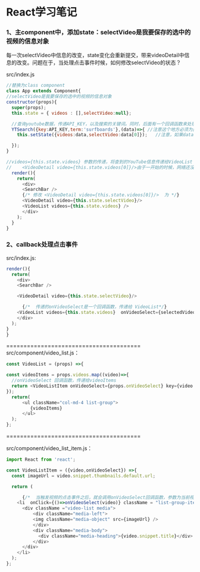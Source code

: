 <!-- # ReduxSimpleStarter

Interested in learning [Redux](https://www.udemy.com/react-redux/)?

### Getting Started

There are two methods for getting started with this repo.

#### Familiar with Git?
Checkout this repo, install dependencies, then start the gulp process with the following:

```
> git clone https://github.com/StephenGrider/ReduxSimpleStarter.git
> cd ReduxSimpleStarter
> npm install
> npm start
```

#### Not Familiar with Git?
Click [here](https://github.com/StephenGrider/ReactStarter/releases) then download the .zip file.  Extract the contents of the zip file, then open your terminal, change to the project directory, and:

```
> npm install
> npm start
``` -->

# React学习笔记

<!--
```
> git clone https://github.com/dreamerjackson/ReduxSimpleStarter
> cd ReduxSimpleStarter
> npm install
> npm start
```

删除src文件，新建一个src文件，新建index.js

//const 和var相同，声明一个变量，但是不能更改，例如，不能够再写上App = 5；
```
const App = function(){
  return <div>Hi!</div>;
}
```
上面的jsx语法实际上是简化代码的书写，webpack+babel将jsx代码转换为浏览器能够识别的普通js代码。
本质上通过[babel](https://babeljs.io/repl)可以看到jsx代码转换后的js代码 -->

<!-- ### react本身就是由各种component组成的，所以做一个项目的第一步就是将不同的部分分割为不同的component

![image](https://github.com/dreamerjackson/ReduxSimpleStarter/blob/part2-react-component/image/component.png)

### 新建src/component文件夹，新建search_bar.js、video_detail.js、video_list_item.js、video_list.js

![image](https://github.com/dreamerjackson/ReduxSimpleStarter/blob/part2-react-component/image/component-structure.png)

### 注册google-cloud-youtube-key

![image](https://github.com/dreamerjackson/ReduxSimpleStarter/blob/part2-react-component/image/google-cloud.png)

![image](https://github.com/dreamerjackson/ReduxSimpleStarter/blob/part2-react-component/image/youtube-key.png)

### src/index.js中，加入youtube-key const key = 'XXX';,并且安装package，可以通过key搜索youtube

```
//save代表本地安装，相对于-g全局安装。
>npm install --save youtube-api-search
```

![image](https://github.com/dreamerjackson/ReduxSimpleStarter/blob/part2-react-component/image/youtube-package.png)


## 介绍component展现在页面中的逻辑
1、search_bar.js中写入了component，并导出
```
//必须要导入React，记住即便是最简单的jsx语法  return <input />;，也是调用了React.createElement
import React from 'react';

const SearchBar = ()=>{

  return <input />;
};

//文件之间是相互独立的，我们必须要使用导出功能，这样其他文件才能够导入我们的模块。
export default SearchBar;

```

2、src/index.js,中，导入SearchBar的component，并整合提交到页面中。
```
//导入自己的文件必须要有相对路径，这区别于npm install安装的包，直接就可以在node_modules当中查找
import SearchBar from './component/search_bar'

const App = ()=>{
  return(
    <div>
    <SearchBar />
    </div>
  );
}
```

 此步骤完成，在页面中显示一个input框。 -->



<!-- ###   1、替换function Component为 class Component
src/search_bar.js:

```js
//替换function component为更强大的class component，function component要更加的简单一些，但是class component里面不仅有state，可以与其他的component进行交互<br>
//class SearchBar 声明一个类，extends Component继承了React.Component，从而可以使用它的众多功能
import React,{Component} from 'react';

//function component
 const SearchBar = ()=>{

   return <input />;
 };
```
 替换为：
```js
//{Component}等价于导入了React.Component
import React,{Component} from 'react';

class SearchBar extends Component{
  //必须要有render代表提交内部的jsx语句。
  render(){
    return <input />;
  }
}
```
###   2、事件处理

  事件监听  ->  事件处理
  ```js
  class SearchBar extends Component{
    //必须要有render代表提交内部的jsx语句。
    render(){
      //onChange为input的属性，代表监听一个事件，即当input框的文字改变后会促发onInputChange方法
      return <input onChange = {this.onInputChange} />;
    }

  //onInputChange是当事件触发后调用的自定义方法，event是一个事件参数，名字可以随意，它是传递过来的事件的对象
    onInputChange(event){
      //事件触发后打印出文字
      console.log(event.target.value);
    }

  }
  ```
![image](https://github.com/dreamerjackson/ReduxSimpleStarter/blob/part3-classComponent/image/log-event.png)

###   3、事件处理更先进写法：匿名函数

```js
class SearchBar extends Component{
  //必须要有render代表提交内部的jsx语句。
  render(){
    //onChange为input的属性，代表监听一个事件，即当input框的文字改变后会促发匿名函数
    return <input onChange = {event => console.log(event.target.value)} />;
  }
}
```
-->

<!-- ###   1、state
state是一个普通的js对象，只存在于任何的class component中 State状态的改变会带来component以及子component的重新render<br>
state其实是一个对象，初始化一个state中变量term，并赋值为空。可以用来记录搜索框中文字的改变。<br>

所以下面的代码的逻辑是：<br>
1 初始化了this.state ={term :''};<br>
2 当input改变时，匿名事件处理，改变了state中term的状态，而state的状态的变化会重新提交render，并显示出term的值input of value:{this.state.term}<br>

```js
class SearchBar extends Component{


  constructor(props){
    //调用父类的构造函数。也就是React.Component的构造函数
      super(props);
//只有在构造函数中，我们才能够用下面的方式来初始化state
      this.state ={term :''};

  }

  //必须要有render代表提交内部的jsx语句。
  render(){
    //onChange为input的属性，代表监听一个事件，即当input框的文字改变后会促发匿名函数
    //this.setState改变state的状态
    return (
      <div>
          <input onChange = {event => this.setState({term:event.target.value})} />;
          //打印出this.state.term的值
          input of value:{this.state.term}
      </div>
    );

  }
}

```
![image](https://github.com/dreamerjackson/ReduxSimpleStarter/blob/part4-state/image/inputofvalue.png)


###   2、深入state

注意这中间的逻辑

```js

class SearchBar extends Component{
  constructor(props){
      super(props);
      this.state ={term :''};

  }


  render(){
    return (
      <div>
          <input
          //2.状态term的改变后，重新提交render，就会在input框显示出最新的this.state.term
          value = {this.state.term}
          //1.事件改变带来state变量的改变。
          onChange = {event => this.setState({term:event.target.value})}
           />
      </div>
    );

  }
}

```


###   3、查询youtube并打印出查到的数据



```js

//导入查询youtube的包
import YTSearch from 'youtube-api-search';
//youtube-key
const API_KEY = 'AIzaSyAHfD6VFhwFM6MWJdpatWAmT5ijRonmc2k';

//查询youtube数据，传递API_KEY，以及搜索的关键词。同时，后面有一个回调函数来处理查询到的值。
YTSearch({key:API_KEY,term:'surfboards'},function(data){
  console.log(data);
});

```

![image](https://github.com/dreamerjackson/ReduxSimpleStarter/blob/part4-state/image/youtube-data.png) -->

<!-- ###   1、主component替换为class component
```js

src/index.js
//替换为class component
class App extends Component{

constructor(props){
  super(props);
  this.state = { videos : [] };

  //查询youtube数据，传递API_KEY，以及搜索的关键词。同时，后面有一个回调函数来处理查询到的值。
  YTSearch({key:API_KEY,term:'surfboards'},(data)=>{ //注意这个地方必须为匿名函数，不然this就会标示不了
    this.setState({videos:data});   //注意，如果data修改为videos，由于同名，es6中，可以直接写为：this.setState({videos});
  });
}


  render(){
    return(
      <div>
      <SearchBar />
      </div>
    );
  }
}
```

### 2、主component与子component信息的传递
src/component/video_list.js:

```js
import React from 'react';
//如何实现component之间相互传递信息，在这里有一个参数peops
const VideoList = (props) =>{

//className是一个列名，和传统html中的class相同。这里使用了bootstrap库中的类名。
//注意VideoList是一个function component，如果其是一个class，那么可以使用this.props的方式得到参数
  return(
      <ul className="col-md-4 list-group">
         {props.videos.length}
      </ul>
  );
};
//导出
export default VideoList;
```


src/index.js:

```js
import VideoList from './component/video_list'；

render(){
  return(
    <div>
    <SearchBar />
    <VideoList videos={this.state.videos} /> //参数的传递，将查到的YouTube信息传递给VideoList component，
    </div>
  );
}
}
``` -->
<!-- ## 得到youtube中5个视频信息后，使用map遍历处理每个视频信息

### 1、 在js中的map
![image](https://github.com/dreamerjackson/ReduxSimpleStarter/blob/part6-map/image/map.png)

### 2、 react中使用map遍历信息，并返回component数组
src/component/video_list.js
```js
import VideoListItem from './video_list_item';
//如何实现component之间相互传递信息，在这里有一个参数peops
const VideoList = (props) =>{


//props.videos为所有的视频信息，使用map遍历每一个视频信息，并传递到VideoListItem这个component中单独的处理。返回的videoItems变量其实是一个component的数组
const videoItems = props.videos.map((video)=>{
  return <VideoListItem video = {video} />
});


//className是一个列名，和传统html中的class相同。这里使用了bootstrap库中的类名。
//注意VideoList是一个function component，如果其是一个class，那么可以使用this.props的方式得到参数

// {videoItems}是一个component的数组，react能够识别到并提交。
  return(
      <ul className="col-md-4 list-group">
         {videoItems}
      </ul>
  );
};

```




### 3、 使用了booststrap库。实现视频的框架
src/component/video_list_item.js

```js
const VideoListItem = ({video}) =>{
//获取youtube信息中的图片url
  const imageUrl = video.snippet.thumbnails.default.url;


  //下面深度使用了booststrap库。实现视频的框架，{video.snippet.title}获取视频的标题
  return (
    <li className = "list-group-item">
      <div className ="video-list media">
          <div className="media-left">
          <img className="media-object" src={imageUrl} />
          </div>
          <div className="media-body">
            <div className="media-heading">{video.snippet.title}</div>
          </div>
      </div>
    </li>
  );
};


```
![image](https://github.com/dreamerjackson/ReduxSimpleStarter/blob/part6-map/image/video-booststrap.png)




### 4、  添加视频框，细节表述
src/component/video_detail.js：
```js
import React from 'react';

const VideoDetail =({video})=>{
  const videoId = video.id.videoId;  //获取id
  const url = `https://www.youtube.com/embed/${videoId}`;//等价于“https://www.youtube.com/embed/” + videoId

  return (
      <div className="video-detail col-md-8">
        <div className="embed-responsive embed-responsive-16by9">
          <iframe  src={url} className="embed-responsive-item">
        </div>

        <div className ="details">
          <div>{video.snippet.title}</div>
          <div>{video.snippet.description}</div>
        </div>
      </div>

  );



};


export default VideoDetail;
```

### 5、  videodetail添加到src/index.js  处理null错误

src/index.js:
```js
import VideoDetail from './component/video_detail';
render(){
  return(
    <div>
    <SearchBar />
    /*修改 <VideoDetail video={this.state.videos[0]}/>  为   */
    <VideoDetail video={this.state.selectCideos[0]}/>
    <VideoList videos={this.state.videos} />
    </div>
  );
}
}
```

src/component/video_detail.js：
```js
//处理错误，因为刚开始等待youtube网络异步请求需要时间，这时候没有视频
  if(!video){
    return <div>正在处理中......</div>;
  }

  ```
![image](https://github.com/dreamerjackson/ReduxSimpleStarter/blob/part6-map/image/video-iframe.png) -->

### 1、主component中，添加state：selectVideo是我要保存的选中的视频的信息对象

每一次selectVideo中信息的改变，state变化会重新提交，带来videoDetail中信息的改变。问题在于，当处理点击事件时候，如何修改selectVideo的状态？

src/index.js
```js
//替换为class component
class App extends Component{
//selectVideo是我要保存的选中的视频的信息对象
constructor(props){
  super(props);
  this.state = { videos : [],selectVideo:null};

  //查询youtube数据，传递API_KEY，以及搜索的关键词。同时，后面有一个回调函数来处理查询到的值。
  YTSearch({key:API_KEY,term:'surfboards'},(data)=>{ //注意这个地方必须为匿名函数，不然this就会标示不了
    this.setState({videos:data,selectVideo:data[0]});   //注意，如果data修改为videos，由于同名，es6中，可以直接写为：this.setState({videos});

  });
}

//videos={this.state.videos} 参数的传递，将查到的YouTube信息传递给VideoList component，
//    <VideoDetail video={this.state.videos[0]}/>由于一开始的时候，网络还没有接收到videos，那么获取videos[0]就会报错，所以必须要处理错误在VideoDetail中
  render(){
    return(
      <div>
      <SearchBar />
      {/* 修改 <VideoDetail video={this.state.videos[0]}/>  为 */}
      <VideoDetail video={this.state.selectVideo}/>
      <VideoList videos={this.state.videos} />
      </div>
    );
  }
}

```

### 2、callback处理点击事件

src/index.js:

```js
render(){
  return(
    <div>
    <SearchBar />

    <VideoDetail video={this.state.selectVideo}/>

      {/*  传递的onVideoSelect是一个回调函数，传递给 VideoList*/}
    <VideoList videos={this.state.videos}  onVideoSelect={selectedVideo =>{this.setState({selectVideo:selectedVideo})}}  />
    </div>
  );
}
}

```
=======================================
src/component/video_list.js：
```js
const VideoList = (props) =>{

const videoItems = props.videos.map((video)=>{
  //onVideoSelect 回调函数，传递给videoItems
  return <VideoListItem onVideoSelect={props.onVideoSelect} key={video.etag} video = {video} />
});
  return(
      <ul className="col-md-4 list-group">
         {videoItems}
      </ul>
  );
};

```

=======================================



src/component/video_list_item.js：
```js
import React from 'react';

const VideoListItem = ({video,onVideoSelect}) =>{
  const imageUrl = video.snippet.thumbnails.default.url;

  return (

      {/*  当触发视频的点击事件之后，就会调用onVideoSelect回调函数，参数为当前视频的video对象，实现了修改主component中state状态selectVideo的功能，而state状态selectVideo的功能的变化，就会带来从新提交reander，将新的state状态selectVideo的功能传递给videoDetail component，实现了点击就切换视频的功能*/}
    <li  onClick={()=>onVideoSelect(video)} className = "list-group-item">
      <div className ="video-list media">
          <div className="media-left">
          <img className="media-object" src={imageUrl} />
          </div>
          <div className="media-body">
            <div className="media-heading">{video.snippet.title}</div>
          </div>
      </div>
    </li>
  );
};

```










```

